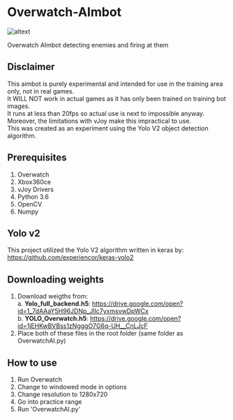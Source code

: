 # Overwatch-AImbot

![altext](https://github.com/Will-J-Gale/Overwatch-AImbot/blob/master/Images/OverwatchAI_3.gif)

Overwatch AImbot detecting enemies and firing at them

## Disclaimer
This aimbot is purely experimental and intended for use in the training area only, not in real games.  
It WILL NOT work in actual games as it has only been trained on training bot images.  
It runs at less than 20fps so actual use is next to impossible anyway.  
Moreover, the limitations with vJoy make this impractical to use.  
This was created as an experiment using the Yolo V2 object detection algorithm.  

## Prerequisites 
   1. Overwatch 
   2. Xbox360ce
   3. vJoy Drivers
   2. Python 3.6
   3. OpenCV
   4. Numpy

## Yolo v2
This project utilized the Yolo V2 algorithm written in keras by:  
https://github.com/experiencor/keras-yolo2

## Downloading weights
   1. Download weigths from:  
      a. __Yolo_full_backend.h5__: https://drive.google.com/open?id=1_7dAAaY5H96JDNp_JIlc7yxmsvwDpWCx  
      b. __YOLO_Overwatch.h5__: https://drive.google.com/open?id=1jEHKwBVBss1zNgggO7G6q-UH__CnLJcF
   2. Place both of these files in the root folder (same folder as OverwatchAI.py)
   
## How to use
   1. Run Overwatch
   2. Change to windowed mode in options
   2. Change resolution to 1280x720
   3. Go into practice range
   4. Run 'OverwatchAI.py'
